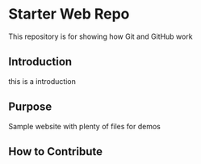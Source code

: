 # Starter Web Repo

This repository is for showing how Git and GitHub work

## Introduction

this is a introduction

## Purpose

Sample website with plenty of files for demos

## How to Contribute
